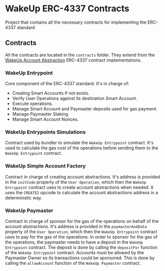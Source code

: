# WakeUp ERC-4337 Contracts

Project that contains all the necessary contracts for implementing the ERC-4337 standard

## Contracts

All the contracts are located in the `contracts` folder. They extend from the [WakeUp Account Abstraction](https://github.com/wakeuplabs-io/wakeup-account-abstraction) ERC-4337 contract implementations.

### WakeUp Entrypoint

Core component of the ERC-4337 standard. It's in charge of:

- Creating Smart Accounts if not exists.
- Verify User Operations against its destination Smart Account.
- Execute operations.
- Manage Smart Account and Paymaster deposits used for gas payment.
- Manage Paymaster Staking
- Manage Smart Account Nonces.

### WakeUp Entrypoints Simulations

Contract used by bundler to simulate the `WakeUp Entrypoint` contract. It's used to calculate the gas cost of the operations before sending them to the `WakeUp Entrypoint` contract.

### WakeUp Simple Account Factory

Contract in charge of creating account abstractions. It's address is provided in the `initCode` property of the `User Operation`, which then the `WakeUp Entrypoint` contract uses to create account abstractions when needed. It uses the `CREATE2` opcode to calculate the account abstractions address in a deterministic way.

### WakeUp Paymaster

Contract in charge of sponsor for the gas of the operations on behalf of the account abstractions. It's address is provided in the `paymasterAndData` property of the `User Operation`, which then the `WakeUp Entrypoint` contract uses to pay for the gas of the operations.
In order to sponsor for the gas of the operations, the paymaster needs to have a deposit in the `WakeUp Entrypoint` contract. The deposit is done by calling the `depositFor` function of the `WakeUp Entrypoint` contract.
Accounts must be allowed by the Paymaster Owner so its transactions could be sponsored. This is done by calling the `allowAccount` function of the `WakeUp Paymaster` contract.
